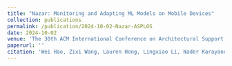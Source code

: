 ```yaml
---
title: "Nazar: Monitoring and Adapting ML Models on Mobile Devices"
collection: publications
permalink: /publication/2024-10-02-Nazar-ASPLOS
date: 2024-10-02
venue: 'The 30th ACM International Conference on Architectural Support for Programming Languages and Operating Systems (ASPLOS)'
paperurl: ''
citation: 'Wei Hao, Zixi Wang, Lauren Hong, Lingxiao Li, Nader Karayanni, AnMei Dasbach-Prisk , Chengzhi Mao, Junfeng Yang, Asaf Cidon, &quot;Nazar: Monitoring and Adapting ML Models on Mobile Devices&quot;, <i> The 30th ACM International Conference on Architectural Support for Programming Languages and Operating Systems (ASPLOS)</i>, 2025.'
---
```

